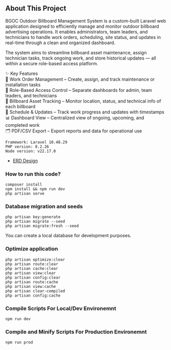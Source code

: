 ## About This Project

BGOC Outdoor Billboard Management System is a custom-built Laravel web application designed to efficiently manage and monitor outdoor billboard advertising operations. It enables administrators, team leaders, and technicians to handle work orders, scheduling, site status, and updates in real-time through a clean and organized dashboard.

The system aims to streamline billboard asset maintenance, assign technician tasks, track ongoing work, and store historical updates — all within a secure role-based access platform. <br>

✨ Key Features <br>
🔧 Work Order Management – Create, assign, and track maintenance or installation tasks  <br>
👥 Role-Based Access Control – Separate dashboards for admin, team leaders, and technicians <br>
📍 Billboard Asset Tracking – Monitor location, status, and technical info of each billboard <br>
📅 Schedule & Updates – Track work progress and updates with timestamps <br>
📊 Dashboard View – Centralized view of ongoing, upcoming, and completed work <br>
🗂️ PDF/CSV Export – Export reports and data for operational use <br>

```
Framework: Laravel 10.48.29
PHP version: 8.2.26
Node version: v22.17.0
```


- [ERD Design](https://drive.google.com/file/d/15AkB-HTuZ8RdxGwRb8vj9bcq-r0L9zg-/view?usp=sharing)

### How to run this code?
```
composer install
npm install && npm run dev
php artisan serve
```

### Database migration and seeds
```
php artisan key:generate
php artisan migrate --seed
php artisan migrate:fresh --seed
```

You can create a local database for development purposes.

### Optimize application
```
php artisan optimize:clear
php artisan route:clear
php artisan cache:clear
php artisan view:clear
php artisan config:clear
php artisan route:cache
php artisan view:cache
php artisan clear-compiled
php artisan config:cache
```

### Compile Scripts For Local/Dev Environemnt ###
```
npm run dev
```

### Compile and Minify Scripts For Production Environemnt ###
```
npm run prod
```
